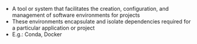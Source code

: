- A tool or system that facilitates the creation, configuration, and management of software environments for projects
- These environments encapsulate and isolate dependencies required for a particular application or project
- E.g.: Conda, Docker